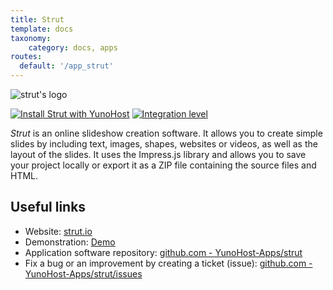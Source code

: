 ```yaml
---
title: Strut
template: docs
taxonomy:
    category: docs, apps
routes:
  default: '/app_strut'
---
```


![strut's logo](image://strut_logo.png?height=80)

[![Install Strut with YunoHost](https://install-app.yunohost.org/install-with-yunohost.png)](https://install-app.yunohost.org/?app=strut) [![Integration level](https://dash.yunohost.org/integration/strut.svg)](https://dash.yunohost.org/appci/app/strut)

*Strut* is an online slideshow creation software. It allows you to create simple slides by including text, images, shapes, websites or videos, as well as the layout of the slides. It uses the Impress.js library and allows you to save your project locally or export it as a ZIP file containing the source files and HTML.

## Useful links

+ Website: [strut.io](http://strut.io)
+ Demonstration: [Demo](http://strut.io/dist/)
+ Application software repository: [github.com - YunoHost-Apps/strut](https://github.com/YunoHost-Apps/strut_ynh)
+ Fix a bug or an improvement by creating a ticket (issue): [github.com - YunoHost-Apps/strut/issues](https://github.com/YunoHost-Apps/strut_ynh/issues)
